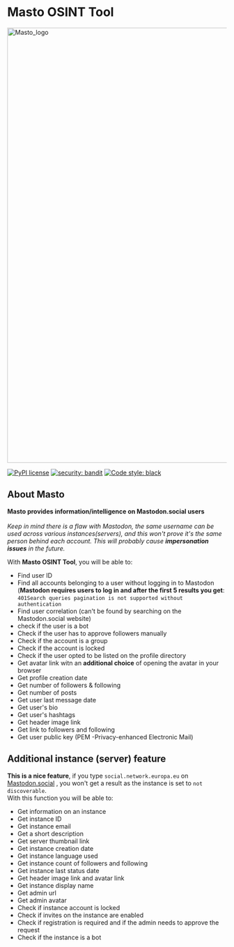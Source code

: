 # **Masto OSINT Tool**

<img width="999" alt="Masto_logo" src="https://user-images.githubusercontent.com/104733166/200212151-c5eea622-adfe-4209-ad43-f667f743e5fd.png">

[![PyPI license](https://img.shields.io/pypi/l/ansicolortags.svg)](https://github.com/C3n7ral051nt4g3ncy/Masto/blob/master/LICENSE) [![security: bandit](https://img.shields.io/badge/security-bandit-yellow.svg)](https://github.com/PyCQA/bandit)
[![Code style: black](https://img.shields.io/badge/code%20style-black-000000.svg)](https://github.com/psf/black)

## **About Masto**

**Masto provides information/intelligence on Mastodon.social users** 
<br>
<br>
*Keep in mind there is a flaw with Mastodon, the same username can be used across various instances(servers), and this won't prove it's the same person behind each account. This will probably cause **impersonation issues** in the future.*

With **Masto OSINT Tool**, you will be able to:
- Find user ID
- Find all accounts belonging to a user without logging in to Mastodon (**Mastodon requires users to log in and after the first 5 results you get**: ```401Search queries pagination is not supported without authentication```
- Find user correlation (can't be found by searching on the Mastodon.social website)
- check if the user is a bot 
- Check if the user has to approve followers manually
- Check if the account is a group
- Check if the account is locked
- Check if the user opted to be listed on the profile directory
- Get avatar link witn an **additional choice** of opening the avatar in your browser
- Get profile creation date
- Get number of followers & following
- Get number of posts
- Get user last message date 
- Get user's bio
- Get user's hashtags
- Get header image link
- Get link to followers and following
- Get user public key (PEM -Privacy-enhanced Electronic Mail) 

## Additional instance (server) feature
**This is a nice feature**, if you type ```social.network.europa.eu``` on [Mastodon.social](https://mastodon.social/search) , you won't get a result as the instance is set to ```not discoverable```. <br>
With this function you will be able to:
- Get information on an instance
- Get instance ID
- Get instance email 
- Get a short description
- Get server thumbnail link
- Get instance creation date 
- Get instance language used
- Get instance count of followers and following
- Get instance last status date
- Get header image link and avatar link
- Get instance display name
- Get admin url
- Get admin avatar
- Check if instance account is locked
- Check if invites on the instance are enabled
- Check if registration is required and if the admin needs to approve the request
- Check if the instance is a bot 
